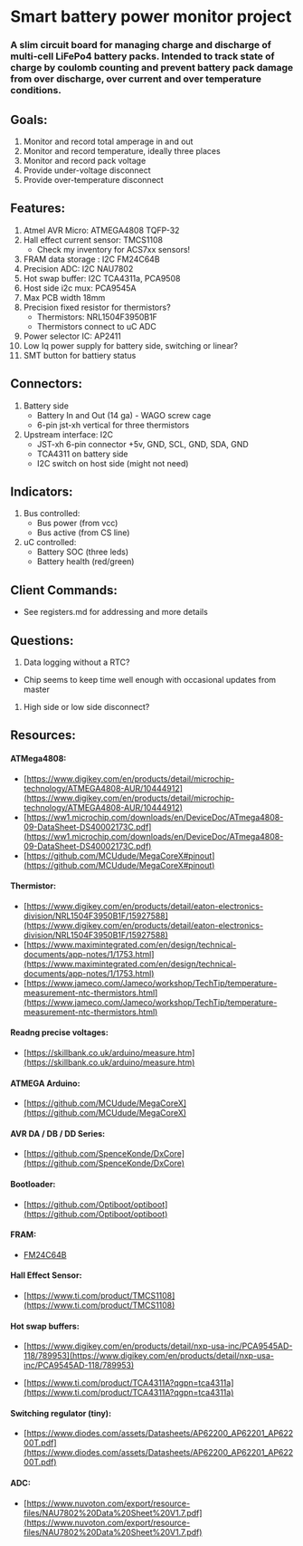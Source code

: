 # Smart battery power monitor project

### A slim circuit board for managing charge and discharge of multi-cell LiFePo4 battery packs. Intended to track state of charge by coulomb counting and prevent battery pack damage from over discharge, over current and over temperature conditions.

## Goals:

1. Monitor and record total amperage in and out
2. Monitor and record temperature, ideally three places
3. Monitor and record pack voltage
4. Provide under-voltage disconnect
5. Provide over-temperature disconnect

## Features:
1. Atmel AVR Micro: ATMEGA4808 TQFP-32
1. Hall effect current sensor: TMCS1108
   * Check my inventory for ACS7xx sensors!
3. FRAM data storage : I2C FM24C64B
4. Precision ADC: I2C NAU7802
5. Hot swap buffer: I2C TCA4311a, PCA9508
1. Host side i2c mux: PCA9545A
6. Max PCB width 18mm
7. Precision fixed resistor for thermistors?
   * Thermistors: NRL1504F3950B1F
   * Thermistors connect to uC ADC
8. Power selector IC: AP2411
9. Low Iq power supply for battery side, switching or linear?
10. SMT button for battiery status

## Connectors:

1. Battery side
   * Battery In and Out (14 ga) - WAGO screw cage
   * 6-pin jst-xh vertical for three thermistors
1. Upstream interface: I2C
   * JST-xh 6-pin connector +5v, GND, SCL, GND, SDA, GND
   * TCA4311 on battery side
   * I2C switch on host side (might not need)

## Indicators:

1. Bus controlled:
   * Bus power (from vcc)
   * Bus active (from CS line)
2. uC controlled:
   * Battery SOC (three leds)
   * Battery health (red/green)

## Client Commands:

* See registers.md for addressing and more details

## Questions:

1. Data logging without a RTC?
  * Chip seems to keep time well enough with occasional updates from master
1. High side or low side disconnect?


## Resources:

#### ATMega4808:

* [https://www.digikey.com/en/products/detail/microchip-technology/ATMEGA4808-AUR/10444912](https://www.digikey.com/en/products/detail/microchip-technology/ATMEGA4808-AUR/10444912)
* [https://ww1.microchip.com/downloads/en/DeviceDoc/ATmega4808-09-DataSheet-DS40002173C.pdf](https://ww1.microchip.com/downloads/en/DeviceDoc/ATmega4808-09-DataSheet-DS40002173C.pdf)
* [https://github.com/MCUdude/MegaCoreX#pinout](https://github.com/MCUdude/MegaCoreX#pinout)

#### Thermistor:

* [https://www.digikey.com/en/products/detail/eaton-electronics-division/NRL1504F3950B1F/15927588](https://www.digikey.com/en/products/detail/eaton-electronics-division/NRL1504F3950B1F/15927588)
* [https://www.maximintegrated.com/en/design/technical-documents/app-notes/1/1753.html](https://www.maximintegrated.com/en/design/technical-documents/app-notes/1/1753.html)
* [https://www.jameco.com/Jameco/workshop/TechTip/temperature-measurement-ntc-thermistors.html](https://www.jameco.com/Jameco/workshop/TechTip/temperature-measurement-ntc-thermistors.html)

#### Readng precise voltages:

* [https://skillbank.co.uk/arduino/measure.htm](https://skillbank.co.uk/arduino/measure.htm)

#### ATMEGA Arduino:

* [https://github.com/MCUdude/MegaCoreX](https://github.com/MCUdude/MegaCoreX)

#### AVR DA / DB / DD Series:

* [https://github.com/SpenceKonde/DxCore](https://github.com/SpenceKonde/DxCore)
#### Bootloader:

* [https://github.com/Optiboot/optiboot](https://github.com/Optiboot/optiboot)

#### FRAM:

* [FM24C64B](https://www.digikey.com/en/products/detail/cypress-semiconductor-corp/FM24C64B-GTR/3788931)

#### Hall Effect Sensor:

* [https://www.ti.com/product/TMCS1108](https://www.ti.com/product/TMCS1108)

#### Hot swap buffers:

* [https://www.digikey.com/en/products/detail/nxp-usa-inc/PCA9545AD-118/789953](https://www.digikey.com/en/products/detail/nxp-usa-inc/PCA9545AD-118/789953)

* [https://www.ti.com/product/TCA4311A?qgpn=tca4311a](https://www.ti.com/product/TCA4311A?qgpn=tca4311a)
#### Switching regulator (tiny):

* [https://www.diodes.com/assets/Datasheets/AP62200_AP62201_AP62200T.pdf](https://www.diodes.com/assets/Datasheets/AP62200_AP62201_AP62200T.pdf)

#### ADC:

* [https://www.nuvoton.com/export/resource-files/NAU7802%20Data%20Sheet%20V1.7.pdf](https://www.nuvoton.com/export/resource-files/NAU7802%20Data%20Sheet%20V1.7.pdf)
